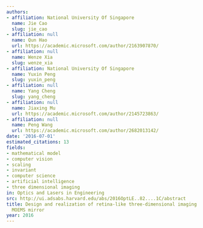 ```yaml
---
authors:
- affiliation: National University Of Singapore
  name: Jie Cao
  slug: jie_cao
- affiliation: null
  name: Qun Hao
  url: https://academic.microsoft.com/author/2163907870/
- affiliation: null
  name: Wenze Xia
  slug: wenze_xia
- affiliation: National University Of Singapore
  name: Yuxin Peng
  slug: yuxin_peng
- affiliation: null
  name: Yang Cheng
  slug: yang_cheng
- affiliation: null
  name: Jiaxing Mu
  url: https://academic.microsoft.com/author/2145723863/
- affiliation: null
  name: Peng Wang
  url: https://academic.microsoft.com/author/2682013142/
date: '2016-07-01'
estimated_citations: 13
fields:
- mathematical model
- computer vision
- scaling
- invariant
- computer science
- artificial intelligence
- three dimensional imaging
in: Optics and Lasers in Engineering
src: http://ui.adsabs.harvard.edu/abs/2016OptLE..82....1C/abstract
title: Design and realization of retina-like three-dimensional imaging based on a
  MOEMS mirror
year: 2016
---
```

